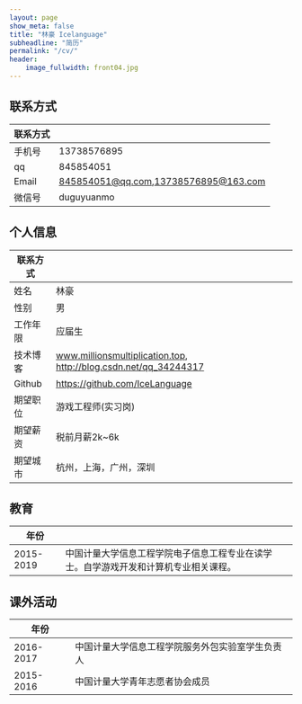 ```yaml
---
layout: page
show_meta: false
title: "林豪 Icelanguage"
subheadline: "简历"
permalink: "/cv/"
header:
    image_fullwidth: front04.jpg
---
```


## 联系方式

|联系方式|      |
| ---- | ---- |
 手机号| 13738576895
   qq  | 845854051
 Email | 845854051@qq.com,13738576895@163.com
 微信号| duguyuanmo

## 个人信息
|联系方式|      |
| ---- | ---- |
姓名   | 林豪
性别   |男
工作年限|应届生
技术博客|www.millionsmultiplication.top, http://blog.csdn.net/qq_34244317
Github|https://github.com/IceLanguage
期望职位|游戏工程师(实习岗)
期望薪资|税前月薪2k~6k
期望城市|杭州，上海，广州，深圳

## 教育

| 年份 |      |
| ---- | ---- |
2015-2019 | 中国计量大学信息工程学院电子信息工程专业在读学士。自学游戏开发和计算机专业相关课程。



## 课外活动

| 年份 |      |
| ---- | ---- |
2016-2017 | 中国计量大学信息工程学院服务外包实验室学生负责人
2015-2016 | 中国计量大学青年志愿者协会成员

